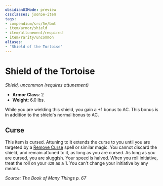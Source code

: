 ```yaml
---
obsidianUIMode: preview
cssclasses: json5e-item
tags:
- compendium/src/5e/bmt
- item/armor/shield
- item/attunement/required
- item/rarity/uncommon
aliases: 
- "Shield of the Tortoise"
---
```

# Shield of the Tortoise
*Shield, uncommon (requires attunement)*  

- **Armor Class**: 2
- **Weight**: 6.0 lbs.

While you are wielding this shield, you gain a +1 bonus to AC. This bonus is in addition to the shield's normal bonus to AC.

## Curse

This item is cursed. Attuning to it extends the curse to you until you are targeted by a [Remove Curse](/Systems/5e/spells/remove-curse.md) spell or similar magic. You cannot discard the shield, and remain attuned to it, as long as you are cursed. As long as you are cursed, you are sluggish. Your speed is halved. When you roll initiative, treat the roll on your `d20` as a 1. You can't change your initiative by any means.

*Source: The Book of Many Things p. 67*